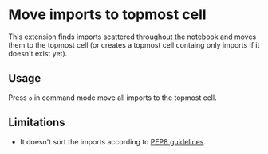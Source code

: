 Move imports to topmost cell
=========
This extension finds imports scattered throughout the notebook and moves them to the topmost cell (or creates a topmost cell containg only imports if it doesn't exist yet).

## Usage
Press `o` in command mode move all imports to the topmost cell.

## Limitations
- It doesn't sort the imports according to [PEP8 guidelines](https://www.python.org/dev/peps/pep-0008/#imports).
